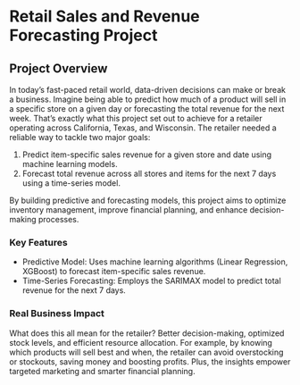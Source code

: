 # Retail Sales and Revenue Forecasting Project
## Project Overview
In today’s fast-paced retail world, data-driven decisions can make or break a business. Imagine being able to predict how much of a product will sell in a specific store on a given day or forecasting the total revenue for the next week. That’s exactly what this project set out to achieve for a retailer operating across California, Texas, and Wisconsin. The retailer needed a reliable way to tackle two major goals:

1. Predict item-specific sales revenue for a given store and date using machine learning models.
2. Forecast total revenue across all stores and items for the next 7 days using a time-series model.

By building predictive and forecasting models, this project aims to optimize inventory management, improve financial planning, and enhance decision-making processes.

### Key Features
- Predictive Model: Uses machine learning algorithms (Linear Regression, XGBoost) to forecast item-specific sales revenue.
- Time-Series Forecasting: Employs the SARIMAX model to predict total revenue for the next 7 days.

### Real Business Impact
What does this all mean for the retailer? Better decision-making, optimized stock levels, and efficient resource allocation. For example, by knowing which products will sell best and when, the retailer can avoid overstocking or stockouts, saving money and boosting profits. Plus, the insights empower targeted marketing and smarter financial planning.

